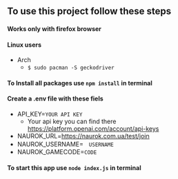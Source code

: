 ## To use this project follow these steps

#### Works only with firefox browser

#### Linux users
  * Arch
    - `$ sudo pacman -S geckodriver`


#### To Install all packages use `npm install` in terminal

#### Create a .env file with these fiels
* API_KEY=`YOUR API KEY`
  * Your api key you can find there https://platform.openai.com/account/api-keys
* NAUROK_URL=https://naurok.com.ua/test/join
* NAUROK_USERNAME=ㅤ`USERNAME`
* NAUROK_GAMECODE=`CODE`

#### To start this app use `node index.js` in terminal
